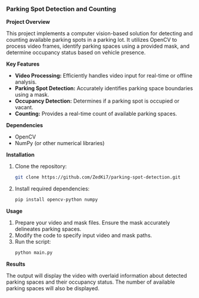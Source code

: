 ### Parking Spot Detection and Counting

**Project Overview**

This project implements a computer vision-based solution for detecting and counting available parking spots in a parking lot. It utilizes OpenCV to process video frames, identify parking spaces using a provided mask, and determine occupancy status based on vehicle presence. 

**Key Features**

* **Video Processing:** Efficiently handles video input for real-time or offline analysis.
* **Parking Spot Detection:** Accurately identifies parking space boundaries using a mask.
* **Occupancy Detection:** Determines if a parking spot is occupied or vacant.
* **Counting:** Provides a real-time count of available parking spaces.

**Dependencies**

* OpenCV
* NumPy (or other numerical libraries)

**Installation**

1. Clone the repository:
   ```bash
   git clone https://github.com/ZedKi7/parking-spot-detection.git
   ```
2. Install required dependencies:
   ```bash
   pip install opencv-python numpy
   ```

**Usage**

1. Prepare your video and mask files. Ensure the mask accurately delineates parking spaces.
2. Modify the code to specify input video and mask paths.
3. Run the script:
   ```bash
   python main.py
   ```

**Results**

The output will display the video with overlaid information about detected parking spaces and their occupancy status. The number of available parking spaces will also be displayed.
